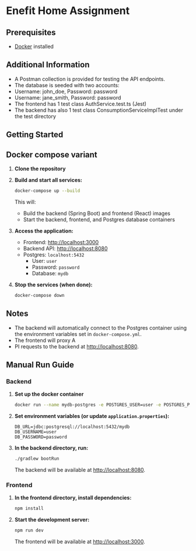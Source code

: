 # Enefit Home Assignment

## Prerequisites

- [Docker](https://docs.docker.com/get-docker/) installed

## Additional Information
- A Postman collection is provided for testing the API endpoints.
- The database is seeded with two accounts:
- Username: john_doe, Password: password
- Username: jane_smith, Password: password
- The frontend has 1 test class AuthService.test.ts (Jest)
- The backend has also 1 test class ConsumptionServiceImplTest under the test directory


## Getting Started

## Docker compose variant

1. **Clone the repository**

2. **Build and start all services:**

    ```sh
    docker-compose up --build
    ```

   This will:
    - Build the backend (Spring Boot) and frontend (React) images
    - Start the backend, frontend, and Postgres database containers

3. **Access the application:**
    - Frontend: [http://localhost:3000](http://localhost:)
    - Backend API: [http://localhost:8080](http://localhost:8080)
    - Postgres: `localhost:5432`
        - User: `user`
        - Password: `password`
        - Database: `mydb`

4. **Stop the services (when done):**

    ```sh
    docker-compose down
    ```

## Notes

- The backend will automatically connect to the Postgres container using the environment variables set in `docker-compose.yml`.
- The frontend will proxy A
- PI requests to the backend at [http://localhost:8080](http://localhost:8080).

## Manual Run Guide

### Backend

1. **Set up the docker container**
   ```sh
   docker run --name mydb-postgres -e POSTGRES_USER=user -e POSTGRES_PASSWORD=password -e POSTGRES_DB=mydb -p 5432:5432 -d postgres:15
   ```
2. **Set environment variables (or update `application.properties`):**
    ```env
    DB_URL=jdbc:postgresql://localhost:5432/mydb
    DB_USERNAME=user
    DB_PASSWORD=password
    ```

3. **In the backend directory, run:**
    ```sh
    ./gradlew bootRun
    ```

   The backend will be available at [http://localhost:8080](http://localhost:8080).

### Frontend

1. **In the frontend directory, install dependencies:**
    ```sh
    npm install
    ```

2. **Start the development server:**
    ```sh
    npm run dev
    ```

   The frontend will be available at [http://localhost:3000](http://localhost:3000).